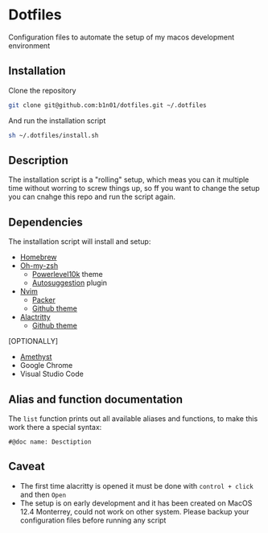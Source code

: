 # Dotfiles

Configuration files to automate the setup of my macos development environment

## Installation

Clone the repository
```sh
git clone git@github.com:b1n01/dotfiles.git ~/.dotfiles 
```

And run the installation script
```sh
sh ~/.dotfiles/install.sh
```

## Description

The installation script is a "rolling" setup, which meas you can it multiple time without worring to screw things up, so ff you want to change the setup you can cnahge this repo and run the script again.

## Dependencies

The installation script will install and setup:

- [Homebrew](https://github.com/Homebrew/brew)
- [Oh-my-zsh](https://github.com/ohmyzsh/ohmyzsh)
    - [Powerlevel10k](https://github.com/romkatv/powerlevel10k) theme
    - [Autosuggestion](https://github.com/zsh-users/zsh-autosuggestions) plugin
- [Nvim](https://github.com/neovim/neovim)
    - [Packer](https://github.com/wbthomason/packer.nvim)
    - [Github theme](https://github.com/projekt0n/github-nvim-theme)
- [Alactritty](https://github.com/alacritty/alacritty)
    - [Github theme](https://github.com/projekt0n/github-nvim-theme/tree/main/terminal/alacritty)

[OPTIONALLY]
- [Amethyst](https://github.com/ianyh/Amethyst)
- Google Chrome
- Visual Studio Code

## Alias and function documentation

The `list` function prints out all available aliases and functions, to make this work there a special syntax:
```
#@doc name: Desctiption
```

## Caveat

- The first time alacritty is opened it must be done with `control + click` and then `Open`
- The setup is on early development and it has been created on MacOS 12.4 Monterrey, could not work on other system. Please backup your configuration files before running any script
